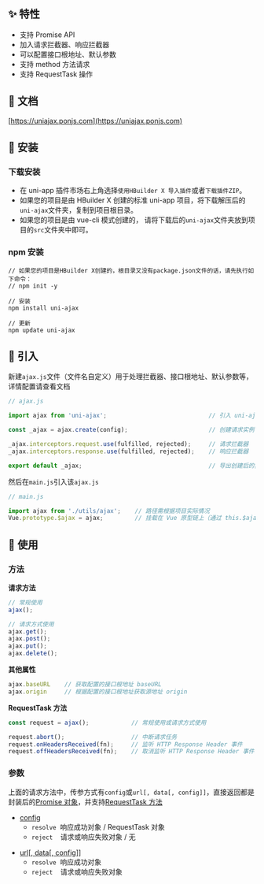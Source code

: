 ## ✨ 特性

- 支持 Promise API
- 加入请求拦截器、响应拦截器
- 可以配置接口根地址、默认参数
- 支持 method 方法请求
- 支持 RequestTask 操作

## 🍟 文档

[https://uniajax.ponjs.com](https://uniajax.ponjs.com)

## 🥗 安装

### 下载安装

- 在 uni-app 插件市场右上角选择`使用HBuilder X 导入插件`或者`下载插件ZIP`。
- 如果您的项目是由 HBuilder X 创建的标准 uni-app 项目，将下载解压后的`uni-ajax`文件夹，复制到项目根目录。
- 如果您的项目是由 vue-cli 模式创建的， 请将下载后的`uni-ajax`文件夹放到项目的`src`文件夹中即可。

### npm 安装

```
// 如果您的项目是HBuilder X创建的，根目录又没有package.json文件的话，请先执行如下命令：
// npm init -y

// 安装
npm install uni-ajax

// 更新
npm update uni-ajax
```

## 🥐 引入

新建`ajax.js`文件（文件名自定义）用于处理拦截器、接口根地址、默认参数等，详情配置请查看文档

```JavaScript
// ajax.js

import ajax from 'uni-ajax';                             // 引入 uni-ajax 模块

const _ajax = ajax.create(config);                       // 创建请求实例 可配置默认项

_ajax.interceptors.request.use(fulfilled, rejected);     // 请求拦截器
_ajax.interceptors.response.use(fulfilled, rejected);    // 响应拦截器

export default _ajax;                                    // 导出创建后的实例
```

然后在`main.js`引入该`ajax.js`

```JavaScript
// main.js

import ajax from './utils/ajax';    // 路径需根据项目实际情况
Vue.prototype.$ajax = ajax;         // 挂载在 Vue 原型链上（通过 this.$ajax() 调用）
```

## 🥪 使用

### 方法

**请求方法**

```JavaScript
// 常规使用
ajax();

// 请求方式使用
ajax.get();
ajax.post();
ajax.put();
ajax.delete();
```

**其他属性**

```JavaScript
ajax.baseURL    // 获取配置的接口根地址 baseURL
ajax.origin     // 根据配置的接口根地址获取源地址 origin
```

**RequestTask 方法**

```JavaScript
const request = ajax();            // 常规使用或请求方式使用

request.abort();                   // 中断请求任务
request.onHeadersReceived(fn);     // 监听 HTTP Response Header 事件
request.offHeadersReceived(fn);    // 取消监听 HTTP Response Header 事件
```

### 参数

上面的请求方法中，传参方式有`config`或`url[, data[, config]]`，直接返回都是封装后的[Promise 对象][1]，并支持[RequestTask 方法][2]

- [config][3]
  - `resolve` &nbsp;响应成功对象 / RequestTask 对象
  - `reject` &nbsp;&nbsp;&nbsp;请求或响应失败对象 / 无

* [url[, data[, config]]][4]
  - `resolve` &nbsp;响应成功对象
  - `reject` &nbsp;&nbsp;&nbsp;请求或响应失败对象

[1]: https://developer.mozilla.org/zh-CN/docs/Web/JavaScript/Reference/Global_Objects/Promise
[2]: https://uniajax.ponjs.com/usage.html#requesttask
[3]: https://uniajax.ponjs.com/usage.html#config
[4]: https://uniajax.ponjs.com/usage.html#url-data-config
